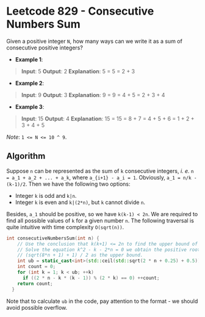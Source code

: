 # Leetcode 829 - Consecutive Numbers Sum
Given a positive integer `N`, how many ways can we write it as a sum of consecutive positive integers?

- **Example 1**:

> **Input**: 5
> **Output**: 2
> **Explanation**: 5 = 5 = 2 + 3

- **Example 2**:

> **Input**: 9
> **Output**: 3
> **Explanation**: 9 = 9 = 4 + 5 = 2 + 3 + 4

- **Example 3**:

> **Input**: 15
> **Output**: 4
> **Explanation**: 15 = 15 = 8 + 7 = 4 + 5 + 6 = 1 + 2 + 3 + 4 + 5

*Note*: `1 <= N <= 10 ^ 9`.

## Algorithm

Suppose `n` can be represented as the sum of `k` consecutive integers, *i. e.* `n = a_1 + a_2 + ... + a_k`, where `a_{i+1} - a_i = 1`. Obviously, `a_1 = n/k - (k-1)/2`. Then we have the following two options:

- Integer `k` is odd and `k|n`.
- Integer `k` is even and `k|(2*n)`, but `k` cannot divide `n`.

Besides, `a_1` should be positive, so we have `k(k-1) < 2n`. We are required to find all possible values of `k` for a given number `n`. The following traversal is quite intuitive with time complexity `O(sqrt(n))`.

```c++
int consecutiveNumbersSum(int n) {
    // Use the conclusion that k(k+1) <= 2n to find the upper bound of k.
    // Solve the equation k^2 - k - 2*n = 0 we obtain the positive root
    // (sqrt(8*n + 1) + 1) / 2 as the upper bound.
    int ub = static_cast<int>(std::ceil(std::sqrt(2 * n + 0.25) + 0.5));
    int count = 0;
    for (int k = 1; k < ub; ++k)
      if ((2 * n - k * (k - 1)) % (2 * k) == 0) ++count;
    return count;
  }
```

Note that to calculate `ub` in the code, pay attention to the format - we should avoid possible overflow.